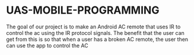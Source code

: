 # UAS-MOBILE-PROGRAMMING
The goal of our project is to make an Android AC remote that uses IR to control the ac using the IR protocol signals.
The benefit that the user can get from this is so that when a user has a broken AC remote, the user then can use the app to control the AC
